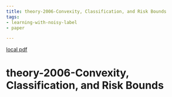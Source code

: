 ```yaml
---
title: theory-2006-Convexity, Classification, and Risk Bounds
tags:
- learning-with-noisy-label
- paper

---
```


[local pdf](../../../pdfs/theory-2006-Convexity%2C%20Classification%2C%20and%20Risk%20Bounds.pdf)

# theory-2006-Convexity, Classification, and Risk Bounds
